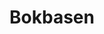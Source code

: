 ---
title: Bokbasen
member_url: https://www.bokbasen.no/
country: Norway
series: ["country"] 
tags: ["members"]
categories: ["Ebook distributors"]
summary: "the ebook distributor in Norway."
press:
active: true
layout: members 
showReadTime: false
showDate: false
permalink: ""
date: 
--- 